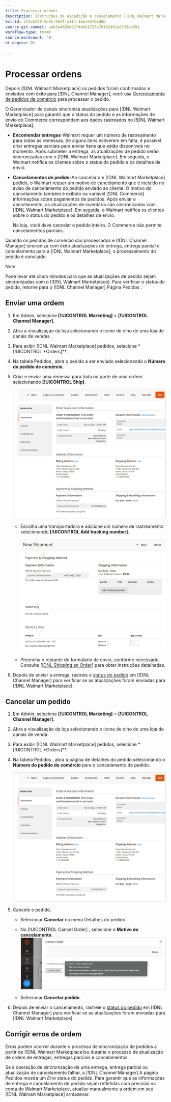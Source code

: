 ```yaml
---
title: Processar ordens
description: Instruções de expedição e cancelamento [!DNL Walmart Marketplace] pedidos do Adobe Commerce e do Magento Open Source.
exl-id: 2fdcb348-5c02-464f-a114-16ec657bed6b
source-git-commit: aeb3e4883a92f8dbd1725a70102401ad733ee391
workflow-type: tm+mt
source-wordcount: '0'
ht-degree: 0%

---
```


# Processar ordens

Depois [!DNL Walmart Marketplace] os pedidos foram confirmados e enviados com êxito para [!DNL Channel Manager], você usa [Gerenciamento de pedidos de comércio](https://docs.magento.com/user-guide/sales/orders-workspace.html) para processar o pedido.

O Gerenciador de canais sincroniza atualizações para [!DNL Walmart Marketplace] para garantir que o status do pedido e as informações de envio do Commerce correspondam aos dados rastreados no [!DNL Walmart Marketplace].

* **Encomendar entregas**-Walmart requer um número de rastreamento para todas as remessas. Se alguns itens estiverem em falta, é possível criar entregas parciais para enviar itens que estão disponíveis no momento. Após submeter a entrega, as atualizações de pedido serão sincronizadas com o [!DNL Walmart Marketplace]. Em seguida, o Walmart notifica os clientes sobre o status do pedido e os detalhes de envio.

* **Cancelamentos de pedido**-Ao cancelar um [!DNL Walmart Marketplace] pedido, o Walmart requer um motivo de cancelamento que é incluído no aviso de cancelamento do pedido enviado ao cliente. O motivo do cancelamento também é exibido na variável [!DNL Commerce] informações sobre pagamentos de pedidos. Após enviar o cancelamento, as atualizações de inventário são sincronizadas com [!DNL Walmart Marketplace]. Em seguida, o Walmart notifica os clientes sobre o status do pedido e os detalhes de envio.

   Na loja, você deve cancelar o pedido inteiro. O Commerce não permite cancelamentos parciais.

Quando os pedidos de comércio são processados e [!DNL Channel Manager] sincroniza com êxito atualizações de entrega, entrega parcial e cancelamento para a [!DNL Walmart Marketplace], o processamento do pedido é concluído.

>[!NOTE]
>
> Pode levar até cinco minutos para que as atualizações de pedido sejam sincronizadas com o [!DNL Walmart Marketplace]. Para verificar o status do pedido, retorne para o [!DNL Channel Manager] Página Pedidos .

## Enviar uma ordem

1. Em Admin, selecione **[!UICONTROL Marketing]** > **[!UICONTROL Channel Manager]**.

1. Abra a visualização da loja selecionando o ícone de olho de uma loja de canais de vendas.

1. Para exibir [!DNL Walmart Marketplace] pedidos, selecione *[!UICONTROL *Orders]**.

1. Na tabela Pedidos , abra o pedido a ser enviado selecionando o **Número do pedido de comércio**.

1. Criar e enviar uma remessa para toda ou parte de uma ordem selecionando **[!UICONTROL Ship]**.

   ![Exibição detalhada do pedido de comércio para um [!DNL Walmart Marketplace] pedido](assets/order-detail-with-external-order-id.png)

   * Escolha uma transportadora e adicione um número de rastreamento selecionando **[!UICONTROL Add tracking number]**.

      ![Exibição detalhada do pedido de comércio para um [!DNL Walmart Marketplace] pedido](assets/order-shipment-add-tracking-number.png)


   * Preencha o restante do formulário de envio, conforme necessário. Consulte [[!DNL Shipping an Order]](https://docs.magento.com/user-guide/sales/order-ship.html) para obter instruções detalhadas.

1. Depois de enviar a entrega, rastreie o [status do pedido](manage-orders.md#about-order-status) em [!DNL Channel Manager] para verificar se as atualizações foram enviadas para [!DNL Walmart Marketplace].

## Cancelar um pedido

1. Em Admin, selecione **[!UICONTROL Marketing]** > **[!UICONTROL Channel Manager]**.

1. Abra a visualização da loja selecionando o ícone de olho de uma loja de canais de venda.

1. Para exibir [!DNL Walmart Marketplace] pedidos, selecione *[!UICONTROL *Orders]**.

1. Na tabela Pedidos , abra a página de detalhes do pedido selecionando o **Número do pedido de comércio** para o cancelamento do pedido.

   ![Exibição detalhada do pedido de comércio para um[!DNL Walmart Marketplace]pedido](assets/order-detail-with-external-order-id.png)

1. Cancele o pedido.

   * Selecionar **Cancelar** no menu Detalhes do pedido.

   * No [!UICONTROL Cancel Order] , selecione o **Motivo do cancelamento**.
   ![Exibição detalhada do pedido de comércio para um [!DNL Walmart Marketplace] pedido](assets/cancel-order-reason-selector.png)

   * Selecionar **Cancelar pedido**.


1. Depois de enviar o cancelamento, rastreie o [status do pedido](manage-orders.md#about-order-status) em [!DNL Channel Manager] para verificar se as atualizações foram enviadas para [!DNL Walmart Marketplace].

## Corrigir erros de ordem

Erros podem ocorrer durante o processo de sincronização de pedidos a partir de [!DNL Walmart Marketplace]ou durante o processo de atualização de ordem de entregas, entregas parciais e cancelamentos.

Se a operação de sincronização de uma entrega, entrega parcial ou atualização de cancelamento falhar, a [!DNL Channel Manager] A página Pedidos mostra um _Erro_ status do pedido. Para garantir que as informações de entrega e cancelamento de pedido sejam refletidas com precisão na conta do Walmart Marketplace, atualize manualmente a ordem em seu [!DNL Walmart Marketplace] armazenar.


